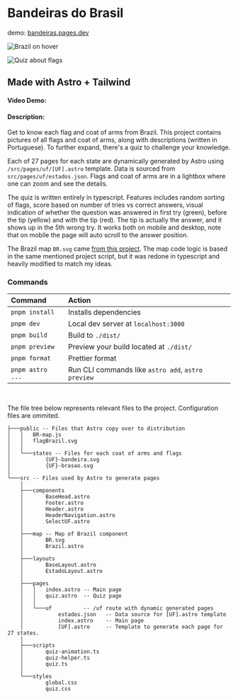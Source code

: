 # Bandeiras do Brasil

demo: [bandeiras.pages.dev](https://bandeiras.pages.dev/)

![Brazil on hover](https://github.com/vasfvitor/bandeiras/samples/sample1.gif)

![Quiz about flags](https://github.com/vasfvitor/bandeiras/samples/sample2.gif)

## Made with Astro + Tailwind

#### Video Demo: <URL HERE>

#### Description:

Get to know each flag and coat of arms from Brazil. This project contains pictures of all flags and coat of arms, along with descriptions (written in Portuguese). To further expand, there's a quiz to challenge your knowledge.

Each of 27 pages for each state are dynamically generated by Astro using `/src/pages/uf/[UF].astro` template. Data is sourced from `src/pages/uf/estados.json`. Flags and coat of arms are in a lightbox where one can zoom and see the details. 

The quiz is written entirely in typescript. Features includes random sorting of flags, score based on number of tries vs correct answers, visual indication of whether the question was answered in first try (green), before the tip (yellow) and with the tip (red). The tip is actually the answer, and it shows up in the 5th wrong try. It works both on mobile and desktop, note that on mobile the page will auto scroll to the answer position.

The Brazil map `BR.svg` came [from this project](https://github.com/ahuseyn/interactive-svg-maps). The map code logic is based in the same mentioned project script, but it was redone in typescript and heavily modified to match my ideas.


### Commands


| Command            | Action                                             |
| :------------------| :------------------------------------------------- |
| `pnpm install`     | Installs dependencies                              |
| `pnpm dev`         | Local dev server at `localhost:3000`               |
| `pnpm build`       | Build to `./dist/`                                 |
| `pnpm preview`     | Preview your build located at `./dist/`            |
| `pnpm format`      | Prettier format                                    | 
| `pnpm astro ...`   | Run CLI commands like `astro add`, `astro preview` |

<br>

The file tree below represents relevant files to the project. Configuration files are ommited.

```
├───public -- Files that Astro copy over to distribution
│   │   BR-map.js
│   │   flagBrazil.svg
│   │
│   └───states -- Files for each coat of arms and flags
│           {UF}-bandeira.svg
│           {UF}-brasao.svg
│
└───src -- Files used by Astro to generate pages
    │
    ├───components
    │       BaseHead.astro
    │       Footer.astro
    │       Header.astro
    │       HeaderNavigation.astro
    │       SelectUF.astro
    │
    ├───map -- Map of Brazil component
    │       BR.svg
    │       Brazil.astro
    │
    ├───layouts
    │       BaseLayout.astro
    │       EstadoLayout.astro
    │
    ├───pages
    │   │   index.astro -- Main page
    │   │   quiz.astro  -- Quiz page
    │   │
    │   └───uf          -- /uf route with dynamic generated pages
    │           estados.json   -- Data source for [UF].astro template
    │           index.astro    -- Main page
    │           [UF].astro     -- Template to generate each page for 27 states.
    │
    ├───scripts
    │       quiz-animation.ts
    │       quiz-helper.ts
    │       quiz.ts
    │
    └───styles
            global.css
            quiz.css

```


